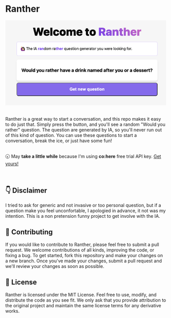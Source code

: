 # Ranther
<p align="center">
<img src="./public/ranther.png" alt="captura de pantalla de ranther">
</p>
<br />
Ranther  is a great way to start a conversation, and this repo makes it easy to do just that. Simply press the button, and you'll see a random "Would you rather" question. The question are generated by IA,  so you'll never run out of this kind of question. You can use these questions to start a conversation, break the ice, or just have some fun!
<br />
<br />

🕣 May <strong>take a little while</strong> because I'm using <strong>co:here</strong> free trial API key. <a href="https://cohere.ai/">Get yours!</a>
 

<br />

## 👇 Disclaimer
I tried to ask for generic and not invasive or too personal question, but if a question make you feel unconfortable, I apologied in advance, it not was my intention. This is a non pretension funny project to get involve with the IA.

## 🙏 Contributing
If you would like to contribute to Ranther, please feel free to submit a pull request. We welcome contributions of all kinds, improving the code, or fixing a bug. To get started, fork this repository and make your changes on a new branch. Once you've made your changes, submit a pull request and we'll review your changes as soon as possible.

## 🔖 License
Ranther is licensed under the MIT License. Feel free to use, modify, and distribute the code as you see fit. We only ask that you provide attribution to the original project and maintain the same license terms for any derivative works.